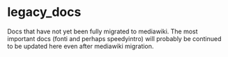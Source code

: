 legacy_docs
===========

Docs that have not yet been fully migrated to mediawiki. The most important docs (fonti and perhaps speedyintro) will probably be continued to be updated here even after mediawiki migration.
